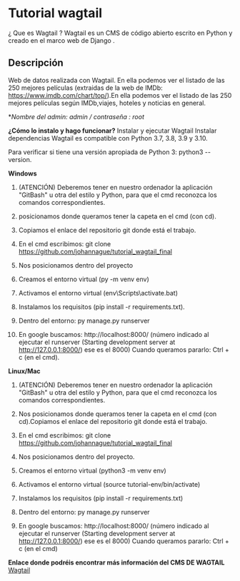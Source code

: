 # Tutorial wagtail

¿ Que es Wagtail ? Wagtail es un CMS de código abierto escrito en Python y creado en el marco web de Django .



## Descripción
Web de datos realizada con Wagtail. En ella podemos ver el listado de las 250 mejores películas (extraidas de la web de IMDb: https://www.imdb.com/chart/top/).En ella podemos ver el listado de las 250 mejores películas según IMDb,viajes, hoteles y noticias en general.

**Nombre del admin: admin / contraseña : root*

**¿Cómo lo instalo y hago funcionar?**
Instalar y ejecutar Wagtail
Instalar dependencias Wagtail es compatible con Python 3.7, 3.8, 3.9 y 3.10. 

Para verificar si tiene una versión apropiada de Python 3:
python3 --version.

**Windows**
1. (ATENCIÓN) Deberemos tener en nuestro ordenador la aplicación "GitBash" u otra del estilo y Python, para que el cmd reconozca los comandos correspondientes.

1. posicionamos donde queramos tener la capeta en el cmd (con cd).
1. Copiamos el enlace del repositorio git donde está el trabajo.
1. En el cmd escribimos: git clone https://github.com/johannague/tutorial_wagtail_final
1. Nos posicionamos dentro del proyecto
1. Creamos el entorno virtual (py -m venv env)
1. Activamos el entorno virtual (env\Scripts\activate.bat)
1. Instalamos los requisitos (pip install -r requirements.txt).
1. Dentro del entorno: py manage.py runserver
1. En google buscamos: http://localhost:8000/ (número indicado al ejecutar el runserver (Starting development server at http://127.0.0.1:8000/) ese es el 8000)
Cuando queramos pararlo: Ctrl + c (en el cmd).

**Linux/Mac**
1. (ATENCIÓN) Deberemos tener en nuestro ordenador la aplicación "GitBash" u otra del estilo y Python, para que el cmd reconozca los comandos correspondientes.

1. Nos posicionamos donde queramos tener la capeta en el cmd (con cd).Copiamos el enlace del repositorio git donde está el trabajo.
1. En el cmd escribimos: git clone https://github.com/johannague/tutorial_wagtail_final
1. Nos posicionamos dentro del proyecto.
1. Creamos el entorno virtual (python3 -m venv env)
1. Activamos el entorno virtual (source tutorial-env/bin/activate)
1. Instalamos los requisitos (pip install -r requirements.txt)
1. Dentro del entorno: py manage.py runserver
1. En google buscamos: http://localhost:8000/ (número indicado al ejecutar el runserver (Starting development server at http://127.0.0.1:8000/) ese es el 8000)
Cuando queramos pararlo: Ctrl + c (en el cmd)

**Enlace donde podréis encontrar más información del CMS DE WAGTAIL**
[Wagtail](https://wagtail.org/)

